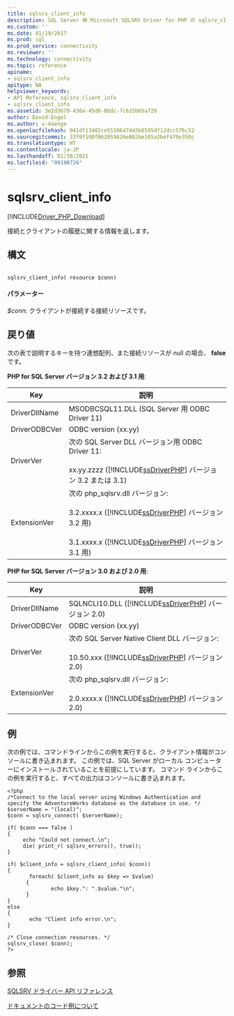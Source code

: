 ```yaml
---
title: sqlsrv_client_info
description: SQL Server 用 Microsoft SQLSRV Driver for PHP の sqlsrv_client_info 関数の API リファレンス。
ms.custom: ''
ms.date: 01/19/2017
ms.prod: sql
ms.prod_service: connectivity
ms.reviewer: ''
ms.technology: connectivity
ms.topic: reference
apiname:
- sqlsrv_client_info
apitype: NA
helpviewer_keywords:
- API Reference, sqlsrv_client_info
- sqlsrv_client_info
ms.assetid: 3e2d3679-436a-45d8-8bdc-7c633b65a720
author: David-Engel
ms.author: v-daenge
ms.openlocfilehash: 041df13402ce55106474d3b8595df12dcc576c52
ms.sourcegitcommit: 33f0f190f962059826e002be165a2bef4f9e350c
ms.translationtype: HT
ms.contentlocale: ja-JP
ms.lasthandoff: 01/30/2021
ms.locfileid: "99190726"
---
```

# <a name="sqlsrv_client_info"></a>sqlsrv_client_info
[!INCLUDE[Driver_PHP_Download](../../includes/driver_php_download.md)]

接続とクライアントの履歴に関する情報を返します。  
  
## <a name="syntax"></a>構文  
  
```  
  
sqlsrv_client_info( resource $conn)  
```  
  
#### <a name="parameters"></a>パラメーター  
*$conn*: クライアントが接続する接続リソースです。  
  
## <a name="return-value"></a>戻り値  
次の表で説明するキーを持つ連想配列、また接続リソースが null の場合、 **false** です。  
  
**PHP for SQL Server バージョン 3.2 および 3.1 用**:  
  
|Key|説明|  
|-------|---------------|  
|DriverDllName|MSODBCSQL11.DLL (SQL Server 用 ODBC Driver 11)|  
|DriverODBCVer|ODBC version (xx.yy)|  
|DriverVer|次の SQL Server DLL バージョン用 ODBC Driver 11:<br /><br />xx.yy.zzzz ([!INCLUDE[ssDriverPHP](../../includes/ssdriverphp_md.md)] バージョン 3.2 または 3.1)|  
|ExtensionVer|次の php_sqlsrv.dll バージョン:<br /><br />3.2.xxxx.x ([!INCLUDE[ssDriverPHP](../../includes/ssdriverphp_md.md)] バージョン 3.2 用)<br /><br />3.1.xxxx.x ([!INCLUDE[ssDriverPHP](../../includes/ssdriverphp_md.md)] バージョン 3.1 用)|  
  
**PHP for SQL Server バージョン 3.0 および 2.0 用**:  
  
|Key|説明|  
|-------|---------------|  
|DriverDllName|SQLNCLI10.DLL ([!INCLUDE[ssDriverPHP](../../includes/ssdriverphp_md.md)] バージョン 2.0)|  
|DriverODBCVer|ODBC version (xx.yy)|  
|DriverVer|次の SQL Server Native Client DLL バージョン:<br /><br />10.50.xxx ([!INCLUDE[ssDriverPHP](../../includes/ssdriverphp_md.md)] バージョン 2.0)|  
|ExtensionVer|次の php_sqlsrv.dll バージョン:<br /><br />2.0.xxxx.x ([!INCLUDE[ssDriverPHP](../../includes/ssdriverphp_md.md)] バージョン 2.0)|  
  
## <a name="example"></a>例  
次の例では、コマンドラインからこの例を実行すると、クライアント情報がコンソールに書き込まれます。 この例では、SQL Server がローカル コンピューターにインストールされていることを前提にしています。 コマンド ラインからこの例を実行すると、すべての出力はコンソールに書き込まれます。  
  
```  
<?php  
/*Connect to the local server using Windows Authentication and   
specify the AdventureWorks database as the database in use. */  
$serverName = "(local)";  
$conn = sqlsrv_connect( $serverName);  
  
if( $conn === false )  
{  
     echo "Could not connect.\n";  
     die( print_r( sqlsrv_errors(), true));  
}  
  
if( $client_info = sqlsrv_client_info( $conn))  
{  
       foreach( $client_info as $key => $value)  
      {  
              echo $key.": ".$value."\n";  
      }  
}  
else  
{  
       echo "Client info error.\n";  
}  
  
/* Close connection resources. */  
sqlsrv_close( $conn);  
?>  
```  
  
## <a name="see-also"></a>参照  
[SQLSRV ドライバー API リファレンス](../../connect/php/sqlsrv-driver-api-reference.md)

[ドキュメントのコード例について](../../connect/php/about-code-examples-in-the-documentation.md)  
  

